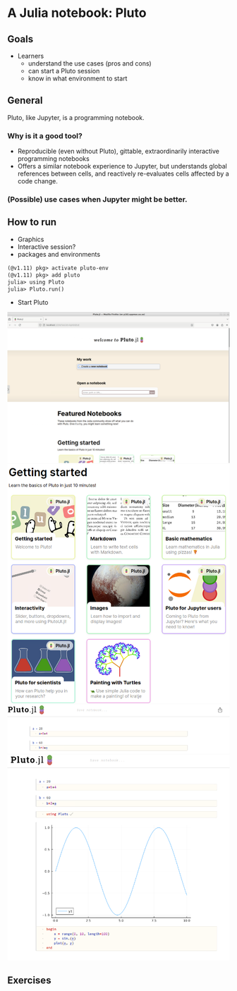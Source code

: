 # A Julia notebook: Pluto

## Goals

- Learners 
    - understand the use cases (pros and cons)
    - can start a Pluto session
    - know in what environment to start

## General
Pluto, like Jupyter, is a programming notebook.

### Why is it a good tool?

- Reproducible (even without Pluto), gittable, extraordinarily interactive programming notebooks
- Offers a similar notebook experience to Jupyter, but understands global references between cells, and reactively re-evaluates cells affected by a code change.

### (Possible) use cases when Jupyter might be better.

## How to run

- Graphics
- Interactive session?
- packages and environments

``` { .julia-repl }
(@v1.11) pkg> activate pluto-env
(@v1.11) pkg> add pluto
julia> using Pluto
julia> Pluto.run()
```

- Start Pluto

![Pluto start](../img/Pluto_start.png)
![Pluto getting_started](../img/Pluto_getting_started.png)
![Pluto cells](../img/Pluto_cells.png)
![Pluto cells2](../img/Pluto_cells2.png)


## Exercises
